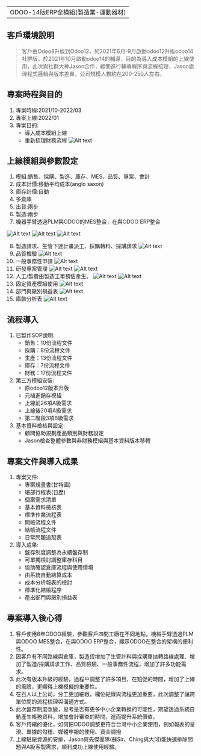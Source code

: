 <table>
    <tr>
        <td>ODOO-14版ERP全模組(製造業-運動器材)</td>
    </tr>
</table>

## 客戶環境說明
  >  客戶由Odoo8升版到Odoo12，於2021年6月-9月啟動odoo12升版odoo14社群版，於2021年10月啟動odoo14的輔導，目的為導入成本模組的上線使用，此次與社群大神Jason合作，顧問進行輔導程序與流程梳理，Jason處理程式邏輯與版本差異，公司規模人數約在200-250人左右。

## 專案時程與目的
1. 專案時程:2021/10-2022/03
2. 專案上線:2022/01
3. 專案目的:
   + 導入成本模組上線
   + 重新梳理財務流程
![Alt text](https://github.com/ksharry/Project-sharing-articles.md/blob/main/png/5.1.1.png?raw=true)

## 上線模組與參數設定
1. 模組:銷售、採購、製造、庫存、MES、品質、專案、會計
2. 成本計價:移動平均成本(anglo saxon)
3. 庫存計價:自動
4. 多倉庫
5. 出貨:兩步
6. 製造:兩步
7. 機器手臂透過PLM與ODOO的MES整合，在與ODOO ERP整合

![Alt text](https://github.com/ksharry/Project-sharing-articles.md/blob/main/png/5.2.10.png?raw=true)
![Alt text](https://github.com/ksharry/Project-sharing-articles.md/blob/main/png/5.2.1.png?raw=true)
![Alt text](https://github.com/ksharry/Project-sharing-articles.md/blob/main/png/5.2.2.png?raw=true)

8. 製造請求、生管下達計畫派工、採購轉料、採購請求
![Alt text](https://github.com/ksharry/Project-sharing-articles.md/blob/main/png/5.2.3.png?raw=true)
9. 品質檢驗
![Alt text](https://github.com/ksharry/Project-sharing-articles.md/blob/main/png/5.2.9.png?raw=true)
10. 一般事務性申請
![Alt text](https://github.com/ksharry/Project-sharing-articles.md/blob/main/png/5.2.4.png?raw=true)
11. 研發專案管理
![Alt text](https://github.com/ksharry/Project-sharing-articles.md/blob/main/png/5.2.11.png?raw=true)
![Alt text](https://github.com/ksharry/Project-sharing-articles.md/blob/main/png/5.2.12.png?raw=true)
12. 人工/製費由製造工單預估產生。
![Alt text](https://github.com/ksharry/Project-sharing-articles.md/blob/main/png/5.2.5.png?raw=true)
![Alt text](https://github.com/ksharry/Project-sharing-articles.md/blob/main/png/5.2.6.png?raw=true)
13. 固定資產模組使用
![Alt text](https://github.com/ksharry/Project-sharing-articles.md/blob/main/png/5.2.7.png?raw=true)
14. 部門與廠別損益表
![Alt text](https://github.com/ksharry/Project-sharing-articles.md/blob/main/png/5.2.8.png?raw=true)
15. 庫齡分析表
![Alt text](https://github.com/ksharry/Project-sharing-articles.md/blob/main/png/5.2.13.png?raw=true)

## 流程導入
1. 已製作SOP說明:
   + 銷售：10份流程文件
   + 採購：8份流程文件
   + 生產：13份流程文件
   + 庫存：7份流程文件
   + 財務：17份流程文件
2. 第三方模組安裝:
   + 原odoo12版本升版
   + 元植進銷存模組
   + 上線前26項A級需求
   + 上線後20項A級需求
   + 第二階段3項B級需求
4. 基本資料檢核與設定:
   + 顧問協助規劃產品類別與財務設定
   + Jason檢查整體參數與非財務模組與基本資料版本移轉

## 專案文件與導入成果
1. 專案文件:
   + 專案規畫書(甘特圖)
   + 細部行程表(日歷)
   + 個案需求清單
   + 基本資料檢核表
   + 標準作業流程表
   + 開帳流程文件
   + 結帳流程文件
   + 日常問題追蹤表
2. 導入成果:
   + 盤存制度調整為永續盤存制
   + 可單獨檢討調整庫存科目
   + 協助確認倉庫流程與使用情境
   + 由系統自動結算成本
   + 成本分析報表的檢討
   + 標準化結帳程序
   + 產出部門與廠別損益表

## 專案導入後心得
1. 客戶使用8年ODOO經驗，參觀客戶四間工廠在不同地點，機械手臂透過PLM與ODOO MES整合，在與ODOO ERP整合，顯示ODOO在整合的架構的便利性。
2. 因客戶有不同路線與倉庫，製造段增加了生管計料與採購單拋轉路線處理、增加了製造/採購請求工作、品質檢驗、一般事務性流程，增加了許多功能需求。
3. 此次有版本升級的經驗，過程中調整了許多項目，在短促的時間，增加了上線的風險，更顯得上機模擬的重要性。
4. 在百人以上公司，分工更加細緻，欄位紀錄與流程更加重要，此次調整了讓跨單位間的流程梳理與溝通方式。
5. 此次盤存制度改變，思考是否有更多中小企業轉換的可能性，期望透過系統自動產生帳務資料，增加會計審查的時間，進而提升系統價值。
6. 客戶持續的優化，如何把ODOO調整更符合台灣中小企業使用，例如報表的呈現、單據的勾稽、媒體申報的使用、資金調撥
7. 上線駐廠資源的安排，Jason與先傑團隊(蘇Sir、Ching與大河)能快速排除問題與A級客製需求，順利成功上線使用經驗。

